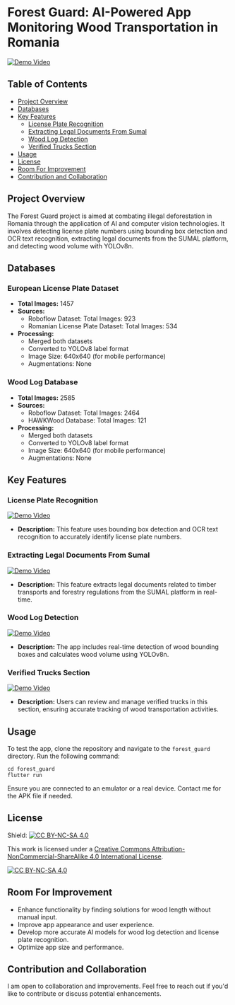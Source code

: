 # Forest Guard: AI-Powered App Monitoring Wood Transportation in Romania

[![Demo Video](link_to_demo_video_thumbnail)](https://github.com/patrick25076/forest_guard/assets/113384811/bd54e397-9fe4-4598-99fa-c04c561c0b57)

## Table of Contents
- [Project Overview](#project-overview)
- [Databases](#databases)
- [Key Features](#key-features)
  - [License Plate Recognition](#license-plate-recognition)
  - [Extracting Legal Documents From Sumal](#extracting-legal-documents-from-sumal)
  - [Wood Log Detection](#wood-log-detection)
  - [Verified Trucks Section](#verified-trucks-section)
- [Usage](#usage)
- [License](#license)
- [Room For Improvement](#room-for-improvement)
- [Contribution and Collaboration](#contribution-and-collaboration)

## Project Overview
The Forest Guard project is aimed at combating illegal deforestation in Romania through the application of AI and computer vision technologies. It involves detecting license plate numbers using bounding box detection and OCR text recognition, extracting legal documents from the SUMAL platform, and detecting wood volume with YOLOv8n.

## Databases
### European License Plate Dataset
- **Total Images:** 1457
- **Sources:**
  - Roboflow Dataset: Total Images: 923
  - Romanian License Plate Dataset: Total Images: 534
- **Processing:**
  - Merged both datasets
  - Converted to YOLOv8 label format
  - Image Size: 640x640 (for mobile performance)
  - Augmentations: None

### Wood Log Database
- **Total Images:** 2585
- **Sources:**
  - Roboflow Dataset: Total Images: 2464
  - HAWKWood Database: Total Images: 121
- **Processing:**
  - Merged both datasets
  - Converted to YOLOv8 label format
  - Image Size: 640x640 (for mobile performance)
  - Augmentations: None

## Key Features
### License Plate Recognition
[![Demo Video](link_to_demo_video_thumbnail)](https://github.com/patrick25076/forest_guard/assets/113384811/aafae0e6-116e-4580-b281-9d2ff5e4a845)
- **Description:** This feature uses bounding box detection and OCR text recognition to accurately identify license plate numbers.

### Extracting Legal Documents From Sumal
[![Demo Video](link_to_demo_video_thumbnail)](https://github.com/patrick25076/forest_guard/assets/113384811/8bc0cf04-55f7-4d01-9ebd-cb54b3f8e977)
- **Description:** This feature extracts legal documents related to timber transports and forestry regulations from the SUMAL platform in real-time.

### Wood Log Detection
[![Demo Video](link_to_demo_video_thumbnail)](https://github.com/patrick25076/forest_guard/assets/113384811/81989772-d8d6-4caf-86fc-da3076fa9aa1)
- **Description:** The app includes real-time detection of wood bounding boxes and calculates wood volume using YOLOv8n.

### Verified Trucks Section
[![Demo Video](link_to_demo_video_thumbnail)](https://github.com/patrick25076/forest_guard/assets/113384811/1a96d074-d3e7-4f3f-8227-6a8b89a1e9f9)
- **Description:** Users can review and manage verified trucks in this section, ensuring accurate tracking of wood transportation activities.

## Usage
To test the app, clone the repository and navigate to the `forest_guard` directory. Run the following command:
```
cd forest_guard
flutter run
```
Ensure you are connected to an emulator or a real device. Contact me for the APK file if needed.

## License
Shield: [![CC BY-NC-SA 4.0][cc-by-nc-sa-shield]][cc-by-nc-sa]

This work is licensed under a
[Creative Commons Attribution-NonCommercial-ShareAlike 4.0 International License][cc-by-nc-sa].

[![CC BY-NC-SA 4.0][cc-by-nc-sa-image]][cc-by-nc-sa]

[cc-by-nc-sa]: http://creativecommons.org/licenses/by-nc-sa/4.0/
[cc-by-nc-sa-image]: https://licensebuttons.net/l/by-nc-sa/4.0/88x31.png
[cc-by-nc-sa-shield]: https://img.shields.io/badge/License-CC%20BY--NC--SA%204.0-lightgrey.svg

## Room For Improvement
- Enhance functionality by finding solutions for wood length without manual input.
- Improve app appearance and user experience.
- Develop more accurate AI models for wood log detection and license plate recognition.
- Optimize app size and performance.

## Contribution and Collaboration
I am open to collaboration and improvements. Feel free to reach out if you'd like to contribute or discuss potential enhancements.

